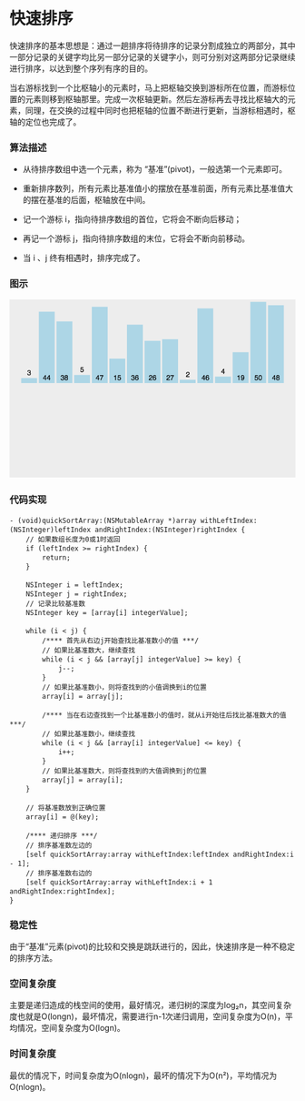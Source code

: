 # 快速排序

快速排序的基本思想是：通过一趟排序将待排序的记录分割成独立的两部分，其中一部分记录的关键字均比另一部分记录的关键字小，则可分别对这两部分记录继续进行排序，以达到整个序列有序的目的。

当右游标找到一个比枢轴小的元素时，马上把枢轴交换到游标所在位置，而游标位置的元素则移到枢轴那里。完成一次枢轴更新。然后左游标再去寻找比枢轴大的元素，同理，在交换的过程中同时也把枢轴的位置不断进行更新，当游标相遇时，枢轴的定位也完成了。

### 算法描述

* 从待排序数组中选一个元素，称为 “基准”(pivot)，一般选第一个元素即可。
* 重新排序数列，所有元素比基准值小的摆放在基准前面，所有元素比基准值大的摆在基准的后面，枢轴放在中间。

* 记一个游标 i，指向待排序数组的首位，它将会不断向后移动；
* 再记一个游标 j，指向待排序数组的末位，它将会不断向前移动。
* 当 i 、j 终有相遇时，排序完成了。

### 图示
![插入排序](https://github.com/sunjinshuai/Play-Leetcode/blob/master/Algorithm-Sort/InsertionSort/InsertionSort.gif)

### 代码实现
```
- (void)quickSortArray:(NSMutableArray *)array withLeftIndex:(NSInteger)leftIndex andRightIndex:(NSInteger)rightIndex {
    // 如果数组长度为0或1时返回
    if (leftIndex >= rightIndex) {
        return;
    }
    
    NSInteger i = leftIndex;
    NSInteger j = rightIndex;
    // 记录比较基准数
    NSInteger key = [array[i] integerValue];
    
    while (i < j) {
        /**** 首先从右边j开始查找比基准数小的值 ***/
        // 如果比基准数大，继续查找
        while (i < j && [array[j] integerValue] >= key) {
            j--;
        }
        // 如果比基准数小，则将查找到的小值调换到i的位置
        array[i] = array[j];
        
        /**** 当在右边查找到一个比基准数小的值时，就从i开始往后找比基准数大的值 ***/
        // 如果比基准数小，继续查找
        while (i < j && [array[i] integerValue] <= key) {
            i++;
        }
        // 如果比基准数大，则将查找到的大值调换到j的位置
        array[j] = array[i];
    }
    
    // 将基准数放到正确位置
    array[i] = @(key);
    
    /**** 递归排序 ***/
    // 排序基准数左边的
    [self quickSortArray:array withLeftIndex:leftIndex andRightIndex:i - 1];
    // 排序基准数右边的
    [self quickSortArray:array withLeftIndex:i + 1 andRightIndex:rightIndex];
}
``` 
 
### 稳定性
由于“基准”元素(pivot)的比较和交换是跳跃进行的，因此，快速排序是一种不稳定的排序方法。

### 空间复杂度
主要是递归造成的栈空间的使用，最好情况，递归树的深度为log₂n，其空间复杂度也就是O(longn)，最坏情况，需要进行n-1次递归调用，空间复杂度为O(n)，平均情况，空间复杂度为O(logn)。

### 时间复杂度
最优的情况下，时间复杂度为O(nlogn)，最坏的情况下为O(n²)，平均情况为O(nlogn)。
